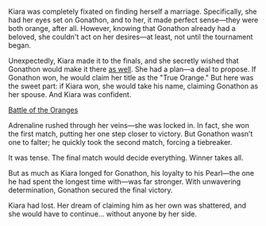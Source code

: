 <!-- title: The Oranges -->

Kiara was completely fixated on finding herself a marriage. Specifically, she had her eyes set on Gonathon, and to her, it made perfect sense—they were both orange, after all. However, knowing that Gonathon already had a beloved, she couldn't act on her desires—at least, not until the tournament began.

Unexpectedly, Kiara made it to the finals, and she secretly wished that Gonathon would make it there [as well](https://www.youtube.com/live/3cr3DLpyB60?feature=shared&t=21430). She had a plan—a deal to propose. If Gonathon won, he would claim her title as the "True Orange." But here was the sweet part: if Kiara won, she would take his name, claiming Gonathon as her spouse. And Kiara was confident.

[Battle of the Oranges](#embed:https://www.youtube.com/live/3cr3DLpyB60?feature=shared&t=21557)

Adrenaline rushed through her veins—she was locked in. In fact, she won the first match, putting her one step closer to victory. But Gonathon wasn’t one to falter; he quickly took the second match, forcing a tiebreaker.

It was tense. The final match would decide everything. Winner takes all.

But as much as Kiara longed for Gonathon, his loyalty to his Pearl—the one he had spent the longest time with—was far stronger. With unwavering determination, Gonathon secured the final victory.

Kiara had lost. Her dream of claiming him as her own was shattered, and she would have to continue… without anyone by her side.
